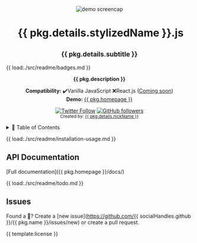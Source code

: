 <!-- prettier-ignore-start -->
<p align="center">
<img src="{{ screencap.src }}" alt="demo screencap" width="{{ screencap.width }}" height="auto"/>
</p>
<h1 align="center"><img src="{{ logo.src }}" alt="" width="{{ logo.width }}" height="auto" /> {{ pkg.details.stylizedName }}.js</h1>
<h2 align="center"><sub>{{ pkg.details.subtitle }}</sub></h2>
 
{{ load:./src/readme/badges.md }}
<p align="center">
  <b>{{ pkg.description }}</b><br>
</p>
<p align="center">
  <b>Compatibility:</b> ✔️Vanilla JavaScript ❌React.js (<a href="#-to-do">Coming soon</a>)<br>
  <b>Demo:</b> <a href="{{ pkg.homepage }}">{{ pkg.homepage }}</a>
</p>
<p align="center">
  <a href="https://twitter.com/{{ socialHandles.twitter }}"><img alt="Twitter Follow" src="https://img.shields.io/twitter/follow/{{ socialHandles.twitter }}?style=social"></a> <a href="https://github.com/{{ socialHandles.github }}"><img alt="GitHub followers" src="https://img.shields.io/github/followers/{{ socialHandles.github }}?style=social"></a><br>
  <sub>Created by: <a href="https://github.com/{{ socialHandles.github }}">{{ pkg.details.nickName }}</a></sub>
<p>
<details>
<summary>📖 Table of Contents</summary>
{{ template:toc }}
</details>

{{ load:./src/readme/installation-usage.md }}

## API Documentation

[Full documentation]({{ pkg.homepage }}/docs/)

{{ load:./src/readme/todo.md }}

## Issues

Found a 🐛? Create a [new issue](https://github.com/{{ socialHandles.github }}/{{ pkg.name }}/issues/new) or create a pull request.

{{ template:license }}

<!-- prettier-ignore-end -->
